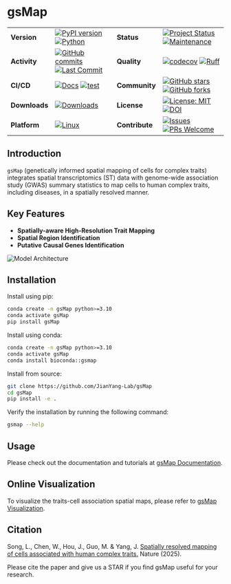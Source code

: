# gsMap

|               |                                                                                                      |                |                                                                                                    |
| ------------- | ---------------------------------------------------------------------------------------------------- | -------------- | -------------------------------------------------------------------------------------------------- |
| __Version__   | [![PyPI version][pypi-badge]][pypi-url] [![Python][python-badge]][python-url]                        | __Status__     | [![Project Status][status-badge]][status-url] [![Maintenance][maintenance-badge]][maintenance-url] |
| __Activity__  | [![GitHub commits][commits-badge]][commits-url] [![Last Commit][last-commit-badge]][last-commit-url] | __Quality__    | [![codecov][codecov-badge]][codecov-url] [![Ruff][ruff-badge]][ruff-url]                           |
| __CI/CD__     | [![Docs][docs-badge]][docs-url] [![test][test-badge]][test-url]                                      | __Community__  | [![GitHub stars][stars-badge]][stars-url] [![GitHub forks][forks-badge]][forks-url]                |
| __Downloads__ | [![Downloads][downloads-badge]][downloads-url]                                                       | __License__    | [![License: MIT][license-badge]][license-url] [![DOI][doi-badge]][doi-url]                         |
| __Platform__  | [![Linux][linux-badge]][linux-url]                                                                   | __Contribute__ | [![Issues][issues-badge]][issues-url] [![PRs Welcome][pr-badge]][pr-url]                           |

## Introduction

`gsMap` (genetically informed spatial mapping of cells for complex traits)
integrates spatial transcriptomics (ST) data with genome-wide association study (GWAS)
summary statistics to map cells to human complex traits, including diseases,
in a spatially resolved manner.

## Key Features

- __Spatially-aware High-Resolution Trait Mapping__
- __Spatial Region Identification__
- __Putative Causal Genes Identification__

![Model Architecture](schematic.png)

## Installation

Install using pip:

```bash
conda create -n gsMap python>=3.10
conda activate gsMap
pip install gsMap
```

Install using conda:

```bash
conda create -n gsMap python>=3.10
conda activate gsMap
conda install bioconda::gsmap
```

Install from source:

```bash
git clone https://github.com/JianYang-Lab/gsMap
cd gsMap
pip install -e .
```

Verify the installation by running the following command:

```bash
gsmap --help
```

## Usage

Please check out the documentation and tutorials at [gsMap Documentation](https://yanglab.westlake.edu.cn/gsmap/document/software).

## Online Visualization

To visualize the traits-cell association spatial maps,
please refer to [gsMap Visualization](https://yanglab.westlake.edu.cn/gsmap/visualize).

## Citation

Song, L., Chen, W., Hou, J., Guo, M. & Yang, J.
[Spatially resolved mapping of cells associated with human complex traits.](https://doi.org/10.1038/s41586-025-08757-x)
Nature (2025).

Please cite the paper and give us a STAR if you find gsMap useful for your research.

<!-- Badge links -->

[codecov-badge]: https://codecov.io/gh/JianYang-Lab/gsMap/graph/badge.svg?token=NFZFXZIEUU
[codecov-url]: https://codecov.io/gh/JianYang-Lab/gsMap
[commits-badge]: https://img.shields.io/github/commit-activity/m/JianYang-Lab/gsMap
[commits-url]: https://github.com/JianYang-Lab/gsMap/commits/main
[docs-badge]: https://github.com/JianYang-Lab/gsMap/actions/workflows/docs.yml/badge.svg
[docs-url]: https://github.com/JianYang-Lab/gsMap/actions/workflows/docs.yml
[doi-badge]: https://img.shields.io/badge/DOI-10.1038%2Fs41586--025--08757--x-blue
[doi-url]: https://doi.org/10.1038/s41586-025-08757-x
[downloads-badge]: https://static.pepy.tech/badge/gsMap
[downloads-url]: https://pepy.tech/project/gsMap
[forks-badge]: https://img.shields.io/github/forks/JianYang-Lab/gsMap
[forks-url]: https://github.com/JianYang-Lab/gsMap/network/members
[issues-badge]: https://img.shields.io/github/issues/JianYang-Lab/gsMap
[issues-url]: https://github.com/JianYang-Lab/gsMap/issues
[last-commit-badge]: https://img.shields.io/github/last-commit/JianYang-Lab/gsMap
[last-commit-url]: https://github.com/JianYang-Lab/gsMap/commits/main
[license-badge]: https://img.shields.io/badge/License-MIT-yellow.svg
[license-url]: https://opensource.org/licenses/MIT
[linux-badge]: https://img.shields.io/badge/Linux-%E2%9C%93-success
[linux-url]: https://github.com/JianYang-Lab/gsMap/actions/workflows/test_linux.yml
[maintenance-badge]: https://img.shields.io/badge/Maintained%3F-yes-green.svg
[maintenance-url]: https://github.com/JianYang-Lab/gsMap/graphs/commit-activity
[pr-badge]: https://img.shields.io/badge/PRs-welcome-brightgreen.svg
[pr-url]: https://github.com/JianYang-Lab/gsMap/pulls
[pypi-badge]: https://img.shields.io/pypi/v/gsMap
[pypi-url]: https://pypi.org/project/gsMap/
[python-badge]: https://img.shields.io/pypi/pyversions/gsMap
[python-url]: https://www.python.org
[ruff-badge]: https://img.shields.io/endpoint?url=https://raw.githubusercontent.com/astral-sh/ruff/main/assets/badge/v2.json
[ruff-url]: https://github.com/astral-sh/ruff
[stars-badge]: https://img.shields.io/github/stars/JianYang-Lab/gsMap
[stars-url]: https://github.com/JianYang-Lab/gsMap/stargazers
[status-badge]: https://www.repostatus.org/badges/latest/active.svg
[status-url]: https://www.repostatus.org/#active
[test-badge]: https://github.com/JianYang-Lab/gsMap/actions/workflows/test_linux.yml/badge.svg
[test-url]: https://github.com/JianYang-Lab/gsMap/actions/workflows/test_linux.yml
